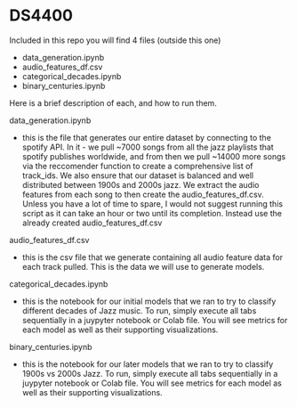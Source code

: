 # DS4400

Included in this repo you will find 4 files (outside this one)

- data_generation.ipynb
- audio_features_df.csv
- categorical_decades.ipynb
- binary_centuries.ipynb


Here is a brief description of each, and how to run them.

data_generation.ipynb
  - this is the file that generates our entire dataset by connecting to the spotify API. In it - we pull ~7000 songs from all the jazz playlists that spotify   publishes worldwide, and from then we pull ~14000 more songs via the reccomender function to create a comprehensive list of track_ids. We also ensure that our dataset is balanced and well distributed between 1900s and 2000s jazz. We extract the audio features from each song to then create the audio_features_df.csv. Unless you have a lot of time to spare, I would not suggest running this script as it can take an hour or two until its completion. Instead use the already created audio_features_df.csv

audio_features_df.csv
  - this is the csv file that we generate containing all audio feature data for each track pulled. This is the data we will use to generate models.


categorical_decades.ipynb
  - this is the notebook for our initial models that we ran to try to classify different decades of Jazz music. To run, simply execute all tabs sequentially in a juypyter notebook or Colab file. You will see metrics for each model as well as their supporting visualizations.

binary_centuries.ipynb
  - this is the notebook for our later models that we ran to try to classify 1900s vs 2000s Jazz. To run, simply execute all tabs sequentially in a juypyter notebook or Colab file. You will see metrics for each model as well as their supporting visualizations.

